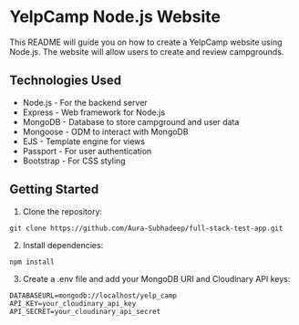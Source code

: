 # YelpCamp Node.js Website

This README will guide you on how to create a YelpCamp website using Node.js. The website will allow users to create and review campgrounds.

## Technologies Used

- Node.js - For the backend server
- Express - Web framework for Node.js
- MongoDB - Database to store campground and user data
- Mongoose - ODM to interact with MongoDB
- EJS - Template engine for views
- Passport - For user authentication
- Bootstrap - For CSS styling

## Getting Started

1. Clone the repository:

```
git clone https://github.com/Aura-Subhadeep/full-stack-test-app.git
```

2. Install dependencies: 

```
npm install
```

3. Create a .env file and add your MongoDB URI and Cloudinary API keys:

```
DATABASEURL=mongodb://localhost/yelp_camp  
API_KEY=your_cloudinary_api_key
API_SECRET=your_cloudinary_api_secret
```

